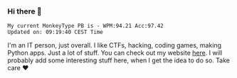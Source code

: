 ### Hi there 👋
<!-- PB START -->
```
My current MonkeyType PB is - WPM:94.21 Acc:97.42
Updated on: 09:19:40 CEST Time
```
<!-- PB END -->
I'm an IT person, just overall. I like CTFs, hacking, coding games, making Python apps. Just a lot of stuff.
You can check out my website [here](https://skill3472.github.io/).
I will probably add some interesting stuff here, when I get the idea to do so. Take care ❤️
